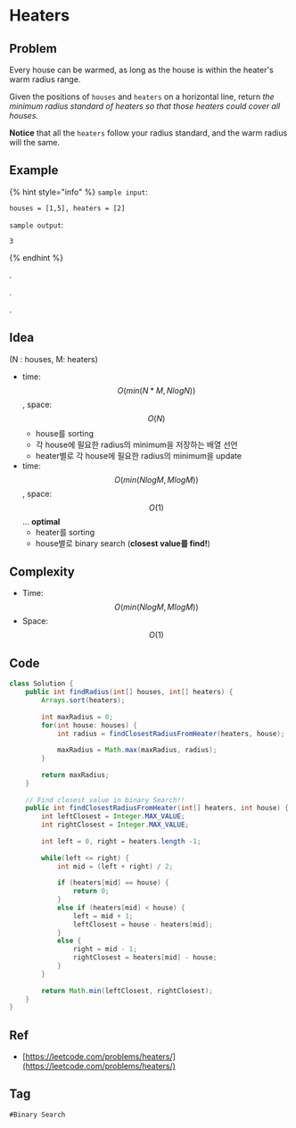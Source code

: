 # Heaters

## Problem

Every house can be warmed, as long as the house is within the heater's warm radius range. 

Given the positions of `houses` and `heaters` on a horizontal line, return _the minimum radius standard of heaters so that those heaters could cover all houses._

**Notice** that all the `heaters` follow your radius standard, and the warm radius will the same.





## Example

{% hint style="info" %}
`sample input`: 

```text
houses = [1,5], heaters = [2]
```

`sample output`: 

```text
3
```
{% endhint %}



.

.

.



## Idea

\(N : houses, M: heaters\)

* time: $$O(min(N*M, NlogN))$$, space: $$O(N)$$
  * house를 sorting
  * 각 house에 필요한 radius의 minimum을 저장하는 배열 선언
  * heater별로 각 house에 필요한 radius의 minimum을 update
* time: $$O(min(NlogM, MlogM))$$, space: $$O(1)$$... **optimal**
  * heater를 sorting
  * house별로 binary search \(**closest value를 find!**\)

## Complexity

* Time: $$O(min(NlogM, MlogM))$$
* Space: $$O(1)$$

## Code 

```java
class Solution {
    public int findRadius(int[] houses, int[] heaters) {
        Arrays.sort(heaters);
        
        int maxRadius = 0;
        for(int house: houses) {
            int radius = findClosestRadiusFromHeater(heaters, house);
             
            maxRadius = Math.max(maxRadius, radius);
        }
        
        return maxRadius;
    }
    
    // Find closest value in binary Search!!
    public int findClosestRadiusFromHeater(int[] heaters, int house) {
        int leftClosest = Integer.MAX_VALUE;
        int rightClosest = Integer.MAX_VALUE;
        
        int left = 0, right = heaters.length -1;
        
        while(left <= right) {
            int mid = (left + right) / 2;
            
            if (heaters[mid] == house) {
                return 0;
            }
            else if (heaters[mid] < house) {
                left = mid + 1;
                leftClosest = house - heaters[mid];
            }
            else {
                right = mid - 1;
                rightClosest = heaters[mid] - house;
            }
        }
        
        return Math.min(leftClosest, rightClosest);
    }
}
```

## Ref

* [https://leetcode.com/problems/heaters/](https://leetcode.com/problems/heaters/)

## Tag

`#Binary Search` 

